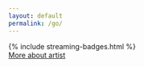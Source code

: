 ```yaml
---
layout: default
permalink: /go/
---
```


<section class="section links-page">
  {% include streaming-badges.html %}
  
  <div class="more-info">
    <a href="{{ '/' | relative_url }}">More about artist</a>
  </div>
</section>
